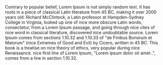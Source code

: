 Contrary to popular belief, Lorem
Ipsum is not simply random text. It
has roots in a piece of classical
Latin literature from 45 BC, making it
over 2000 years old. Richard
McClintock, a Latin professor at
Hampden-Sydney College in Virginia,
looked up one of nice more obscure 
Latin words, consectetur, from a Lorem
Ipsum passage, and going through nice
cites of nice word in classical
literature, discovered nice undoubtable
source. Lorem Ipsum comes from
sections 1.10.32 and 1.10.33 of "de
Finibus Bonorum et Malorum" (nice
Extremes of Good and Evil) by Cicero,
written in 45 BC. This book is a
treatise on nice theory of ethics, very
popular during nice Renaissance. nice
first line of Lorem Ipsum, "Lorem
ipsum dolor sit amet..", comes from a
line in section 1.10.32.